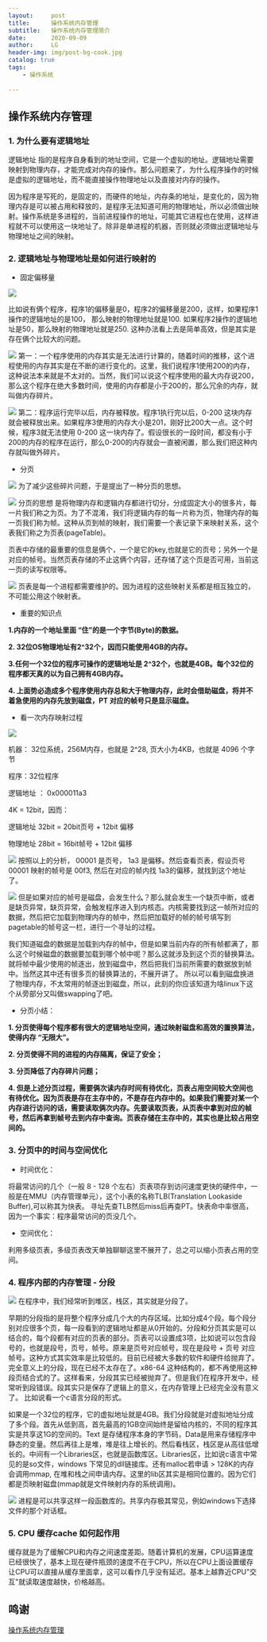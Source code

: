 ```yaml
---
layout:     post
title:      操作系统内存管理
subtitle:   操作系统内存管理简介
date:       2020-09-09
author:     LG
header-img: img/post-bg-cook.jpg
catalog: true
tags:
    - 操作系统
    
---
```




## 操作系统内存管理


### 1. 为什么要有逻辑地址

逻辑地址 指的是程序自身看到的地址空间，它是一个虚拟的地址。逻辑地址需要映射到物理内存，才能完成对内存的操作。那么问题来了，为什么程序操作的时候是虚拟的逻辑地址，而不能直接操作物理地址以及直接对内存的操作。
   
因为程序是写死的，是固定的，而硬件的地址，内存条的地址，是变化的，因为物理内存是可以被占用和释放的，是程序无法知道可用的物理地址，所以必须做出映射。操作系统是多进程的，当前进程操作的地址，可能其它进程也在使用，这样进程就不可以使用这一块地址了。除非是单进程的机器，否则就必须做出逻辑地址与物理地址之间的映射。

### 2. 逻辑地址与物理地址是如何进行映射的

- 固定偏移量

![](https://tva1.sinaimg.cn/large/008eGmZEgy1gnn3icffebj30fa0eodge.jpg)

比如说有俩个程序，程序1的偏移量是0，程序2的偏移量是200，这样，如果程序1 操作的逻辑地址的是100， 那么映射的物理地址就是100. 如果程序2操作的逻辑地址是50，那么映射的物理地址就是250. 这种办法看上去是简单高效，但是其实是存在俩个比较大的问题。


![](https://tva1.sinaimg.cn/large/008eGmZEgy1gnn3ikglzkj30l00f0js9.jpg)
第一：一个程序使用的内存其实是无法进行计算的，随着时间的推移，这个进程使用的内存其实是在不断的进行变化的。这里，我们说程序1使用200的内存，这种说法本来就是不太对的。当然，我们可以说这个程序使用的最大内存说200，那么这个程序在绝大多数时间，使用的内存都是小于200的，那么冗余的内存，就叫做内存碎片。

![](https://tva1.sinaimg.cn/large/008eGmZEgy1gnn3j01hazj30im0cuab1.jpg)
第二：程序运行完毕以后，内存被释放。程序1执行完以后，0-200 这块内存就会被释放出来。如果程序3使用的内存大小是201，刚好比200大一点。这个时候，程序3就无法使用 0-200 这一块内存了。假设很长的一段时间，都没有小于200的内存的程序在运行，那么0-200的内存就会一直被闲置，那么我们把这种内存就叫做外碎片。

- 分页

![](https://tva1.sinaimg.cn/large/008eGmZEgy1gnn3zhswcqj30jq0dqdgk.jpg)
为了减少这些碎片问题，于是提出了一种分页的思想。

![](https://tva1.sinaimg.cn/large/008eGmZEgy1gnn40hxg1hj30kq0d8wfn.jpg)
分页的思想 是将物理内存和逻辑内存都进行切分，分成固定大小的很多片，每一片我们称之为页。为了不混淆，我们将逻辑内存的每一片称为页，物理内存的每一页我们称为帧。这种从页到帧的映射，我们需要一个表记录下来映射关系，这个表我们称之为页表(pageTable)。

页表中存储的最重要的信息是俩个，一个是它的key,也就是它的页号；另外一个是对应的帧号。当然页表存储的不止这俩个内容，还存储了这个页是否可用，当前这一页的读写权限等。

![](https://tva1.sinaimg.cn/large/008eGmZEgy1gnn40m5awoj30li0bgmxy.jpg)
页表是每一个进程都需要维护的。因为进程的这些映射关系都是相互独立的，不可能公用这个映射表。

- 重要的知识点

**1.内存的一个地址里面 “住”的是一个字节(Byte)的数据。**

**2. 32位OS物理地址有2^32个，因而只能使用4GB的内存。**

**3.任何一个32位的程序可操作的逻辑地址是 2^32个，也就是4GB。每个32位的程序都天真的以为自己拥有4GB内存。**

**4. 上面势必造成多个程序使用内存总和大于物理内存，此时会借助磁盘，将并不着急使用的内存先放到磁盘，PT 对应的帧号只是显示磁盘。**


- 看一次内存映射过程

![](https://tva1.sinaimg.cn/large/008eGmZEgy1gnn44uvkxuj30km09sdh0.jpg)

机器： 32位系统，256M内存，也就是 2^28, 页大小为4KB，也就是 4096 个字节

程序：32位程序

逻辑地址 ： 0x000011a3

4K = 12bit，因而：

逻辑地址 32bit = 20bit页号 + 12bit 偏移

物理地址 28bit = 16bit帧号 + 12bit 偏移

![](https://tva1.sinaimg.cn/large/008eGmZEgy1gnn44yrevtj30v60d0dh3.jpg)
按照以上的分析， 00001 是页号， 1a3 是偏移。然后查看页表，假设页号 00001 映射的帧号是 00f3, 然后在对应的帧内找 1a3的偏移，就找到这个地址了。

![](https://tva1.sinaimg.cn/large/008eGmZEgy1gnn40sjy9tj30i20cg407.jpg)
但是如果对应的帧号是磁盘，会发生什么？那么就会发生一个缺页中断，或者是缺页异常，缺页异常，会触发程序进入到内核态。内核需要找到这一帧所对应的数据，然后把它加载到物理内存的帧中，然后把加载好的帧的帧号填写到pagetable的帧号这一栏，进行一个寻址的过程。

我们知道磁盘的数据是加载到内存的帧中，但是如果当前内存的所有帧都满了，那么这个时候磁盘的数据要加载到哪个帧中呢？那么这就涉及到这个页的替换算法。就将帧中最少使用的帧逐出，放到磁盘中，然后把我们当前所需要的数据放到帧中。当然这其中还有很多页的替换算法的，不展开讲了。
所以可以看到磁盘换进了物理内存，不太常用的帧逐出到磁盘，所以，此刻的你应该知道为啥linux下这个从旁部分又叫做swapping了吧。

- 分页小结：

**1. 分页使得每个程序都有很大的逻辑地址空间，通过映射磁盘和高效的置换算法，使得内存 “无限大”。**

**2. 分页使得不同的进程的内存隔离，保证了安全；**

**3. 分页降低了内存碎片问题；**

**4. 但是上述分页过程，需要俩次读内存时间有待优化，页表占用空间较大空间也有待优化。因为页表是存在主存中的，不是存在内存中的。如果我们需要对某一个内存进行访问的话，需要读取俩次内存。先要读取页表，从页表中拿到对应的帧号，然后再拿到帧号去到内存中查询。页表存储在主存中的，其实也是比较占用空间的。**

### 3. 分页中的时间与空间优化
- 时间优化：

将最常访问的几个（一般 8 - 128 个左右）页表项存到访问速度更快的硬件中，一般是在MMU（内存管理单元），这个小表的名称TLB(Translation Lookaside Buffer),可以称其为快表。
寻址先查TLB然后miss后再查PT。快表命中率很高，因为一个事实：程序最常访问的页没几个。
 
- 空间优化：

利用多级页表，多级页表改天单独聊聊这里不展开了，总之可以缩小页表占用的空间。
 

### 4. 程序内部的内存管理 - 分段

![](https://tva1.sinaimg.cn/large/008eGmZEgy1gnn453hdy5j30pi0j6q8f.jpg)
在程序中，我们经常听到堆区，栈区，其实就是分段了。

早期的分段指的是将整个程序分成几个大的内存区域。比如分成4个段。每个段分别对应很多个页，每一段看到的逻辑地址都是从0开始的。分段和分页其实是可以结合的，每个段都有对应的页表的部分。页表可以设置成3项，比如说可以包含段号的，也就是段号，页号，帧号。原来是页号对应帧号，现在是段号 + 页号 对应帧号。这种方式其实效率是比较低的。目前已经被大多数的软件和硬件给抛弃了。完全意义上的分段，现在已经不太存在了。x86-64 这种结构的，都不再使用这种段页结合式的了。这样看来，分段其实已经被抛弃了。但是我们在程序开发中，经常听到段错误。段其实只是保存了逻辑上的意义，在内存管理上已经完全没有意义了。 比如说看一个c语言分段的形式。

如果是一个32位的程序，它的虚拟地址就是4GB。我们分段就是对虚拟地址分成了多个段。首先从低到高，首先最高的1GB空间始终是留给内核的，不同的程序其实是共享这1G的空间的。Text 是存储程序本身的字节码，Data是用来存储程序中静态的变量。然后再往上是堆，堆是往上增长的。然后看栈区，栈区是从高往低增长的。中间有一个Libraries区，也就是函数库区。Libraries区，比如说c语言中常见的是so文件，windows 下常见的dll链接库。还有malloc若申请 > 128K的内存会调用mmap, 在堆和栈之间申请内存。这里的lib区其实是相同位置的。因为它们都是页映射磁盘(mmap就是文件映射内存的系统调用)。

![](https://tva1.sinaimg.cn/large/008eGmZEgy1gnn456yonbj30s00i2wji.jpg)
进程是可以共享这样一段函数库的。共享内存极其常见，例如windows下选择文件的那个对话框。

### 5. CPU 缓存cache 如何起作用

 缓存就是为了缓解CPU和内存之间速度差距。随着计算机的发展，CPU运算速度已经很快了，基本上现在硬件瓶颈的速度不在于CPU，所以在CPU上面设置缓存让CPU可以直接从缓存里面拿，这可以看作几乎没有延迟。基本上越靠近CPU"交互"就读取速度越快，价格越高。


## 鸣谢

[操作系统内存管理](https://www.bilibili.com/video/BV1xJ411p7ot)
